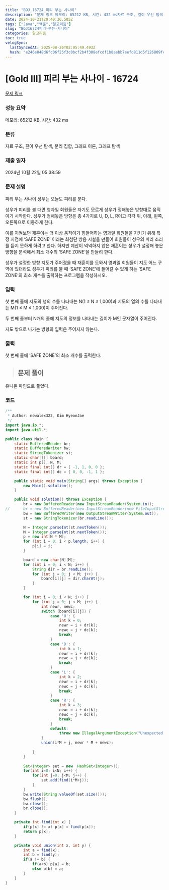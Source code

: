 ```yaml
---
title: "BOJ_16724_피리 부는 사나이"
description: "문제 링크 메모리: 65212 KB, 시간: 432 ms자료 구조, 깊이 우선 탐색, 분리 집합, 그래프 이론, 그래프 탐색2024년 10월 22일 05:38:59유니온 파인드로 풀었다."
date: 2024-10-21T20:40:36.505Z
tags: ["Java","백준","알고리즘"]
slug: "BOJ16724피리-부는-사나이"
categories: 알고리즘
toc: true
velogSync:
  lastSyncedAt: 2025-08-26T02:05:49.493Z
  hash: "e246e848d6fc06f25f3c0bcf2b4f308efcdf1b8aebb7eefd811d5f126809fcf4"
---
```


# [Gold III] 피리 부는 사나이 - 16724 

[문제 링크](https://www.acmicpc.net/problem/16724) 

### 성능 요약

메모리: 65212 KB, 시간: 432 ms

### 분류

자료 구조, 깊이 우선 탐색, 분리 집합, 그래프 이론, 그래프 탐색

### 제출 일자

2024년 10월 22일 05:38:59

### 문제 설명

<p>피리 부는 사나이 성우는 오늘도 피리를 분다.</p>

<p>성우가 피리를 불 때면 영과일 회원들은 자기도 모르게 성우가 정해놓은 방향대로 움직이기 시작한다. 성우가 정해놓은 방향은 총 4가지로 U, D, L, R이고 각각 위, 아래, 왼쪽, 오른쪽으로 이동하게 한다.</p>

<p>이를 지켜보던 재훈이는 더 이상 움직이기 힘들어하는 영과일 회원들을 지키기 위해 특정 지점에 ‘SAFE ZONE’ 이라는 최첨단 방음 시설을 만들어 회원들이 성우의 피리 소리를 듣지 못하게 하려고 한다. 하지만 예산이 넉넉하지 않은 재훈이는 성우가 설정해 놓은 방향을 분석해서 최소 개수의 ‘SAFE ZONE’을 만들려 한다. </p>

<p>성우가 설정한 방향 지도가 주어졌을 때 재훈이를 도와서 영과일 회원들이 지도 어느 구역에 있더라도 성우가 피리를 불 때 ‘SAFE ZONE’에 들어갈 수 있게 하는 ‘SAFE ZONE’의 최소 개수를 출력하는 프로그램을 작성하시오.</p>

### 입력 

 <p>첫 번째 줄에 지도의 행의 수를 나타내는 N(1 ≤ N ≤ 1,000)과 지도의 열의 수를 나타내는 M(1 ≤ M ≤ 1,000)이 주어진다.</p>

<p>두 번째 줄부터 N개의 줄에 지도의 정보를 나타내는 길이가 M인 문자열이 주어진다.</p>

<p>지도 밖으로 나가는 방향의 입력은 주어지지 않는다.</p>

### 출력 

 <p>첫 번째 줄에 ‘SAFE ZONE’의 최소 개수를 출력한다.</p>


> ## 문제 풀이

유니온 파인드로 풀었다.

### 코드
```java
/**
 * Author: nowalex322, Kim HyeonJae
 */
import java.io.*;
import java.util.*;

public class Main {
	static BufferedReader br;
	static BufferedWriter bw;
	static StringTokenizer st;
	static char[][] board;
	static int p[], N, M;
	static final int[] dr = { -1, 1, 0, 0 };
	static final int[] dc = { 0, 0, -1, 1 };

	public static void main(String[] args) throws Exception {
		new Main().solution();
	}

	public void solution() throws Exception {
		br = new BufferedReader(new InputStreamReader(System.in));
//		br = new BufferedReader(new InputStreamReader(new FileInputStream("input.txt")));
		bw = new BufferedWriter(new OutputStreamWriter(System.out));
		st = new StringTokenizer(br.readLine());

		N = Integer.parseInt(st.nextToken());
		M = Integer.parseInt(st.nextToken());
		p = new int[N * M];
		for (int i = 0; i < p.length; i++) {
			p[i] = i;
		}

		board = new char[N][M];
		for (int i = 0; i < N; i++) {
			String dir = br.readLine();
			for (int j = 0; j < M; j++) {
				board[i][j] = dir.charAt(j);
			}
		}

		for (int i = 0; i < N; i++) {
			for (int j = 0; j < M; j++) {
				int newr, newc;
				switch (board[i][j]) {
					case 'U': {
						int k = 0;
						newr = i + dr[k];
						newc = j + dc[k];
						break;
					}
					case 'D': {
						int k = 1;
						newr = i + dr[k];
						newc = j + dc[k];
						break;
					}
					case 'L': {
						int k = 2;
						newr = i + dr[k];
						newc = j + dc[k];
						break;
					}
					case 'R': {
						int k = 3;
						newr = i + dr[k];
						newc = j + dc[k];
						break;
					}
					default:
						throw new IllegalArgumentException("Unexpected value: " + board[i][j]);
				}
				union(i*M + j, newr * M + newc);
				
			}
		}
		
		Set<Integer> set = new  HashSet<Integer>();
		for(int i=0; i<N; i++) {
			for(int j=0; j<M; j++) {
				set.add(find(i*M+j));
			}
		}
		bw.write(String.valueOf(set.size()));
		bw.flush();
		bw.close();
		br.close();
	}

	private int find(int x) {
		if(p[x] != x) p[x] = find(p[x]);
		return p[x];
	}

	private void union(int x, int y) {
		int a = find(x);
		int b = find(y);
		if(a != b) {
			if(a<b) p[a] = b;
			else p[b] = a;
		}
	}
}
```